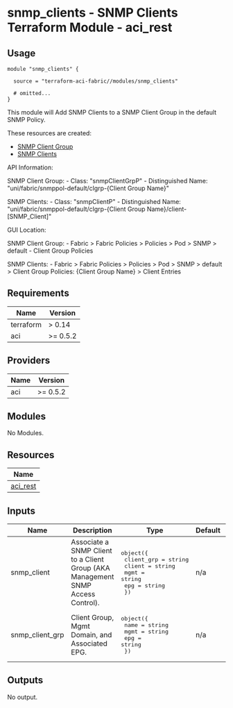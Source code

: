 # snmp_clients - SNMP Clients Terraform Module - aci_rest

## Usage

```hcl
module "snmp_clients" {

  source = "terraform-aci-fabric//modules/snmp_clients"

  # omitted...
}
```

This module will Add SNMP Clients to a SNMP Client Group in the default SNMP Policy.

These resources are created:

* [SNMP Client Group](https://registry.terraform.io/providers/CiscoDevNet/aci/latest/docs/resources/rest)
* [SNMP Clients](https://registry.terraform.io/providers/CiscoDevNet/aci/latest/docs/resources/rest)

API Information:

SNMP Client Group:
*-* Class: "snmpClientGrpP"
*-* Distinguished Name: "uni/fabric/snmppol-default/clgrp-{Client Group Name}"

SNMP Clients:
*-* Class: "snmpClientP"
*-* Distinguished Name: "uni/fabric/snmppol-default/clgrp-{Client Group Name}/client-[SNMP_Client]"

GUI Location:

SNMP Client Group:
*-* Fabric > Fabric Policies > Policies > Pod > SNMP > default - Client Group Policies

SNMP Clients:
*-* Fabric > Fabric Policies > Policies > Pod > SNMP > default > Client Group Policies: {Client Group Name} > Client Entries

<!-- BEGINNING OF PRE-COMMIT-TERRAFORM DOCS HOOK -->
## Requirements

| Name | Version |
|------|---------|
| terraform | > 0.14 |
| aci | >= 0.5.2 |

## Providers

| Name | Version |
|------|---------|
| aci | >= 0.5.2 |

## Modules

No Modules.

## Resources

| Name |
|------|
| [aci_rest](https://registry.terraform.io/providers/ciscodevnet/aci/0.5.2/docs/resources/rest) |

## Inputs

| Name | Description | Type | Default | Required |
|------|-------------|------|---------|:--------:|
| snmp\_client | Associate a SNMP Client to a Client Group (AKA Management SNMP Access Control). | <pre>object({<br>    client_grp = string<br>    client     = string<br>    mgmt       = string<br>    epg        = string<br>  })</pre> | n/a | yes |
| snmp\_client\_grp | Client Group, Mgmt Domain, and Associated EPG. | <pre>object({<br>    name = string<br>    mgmt = string<br>    epg  = string<br>  })</pre> | n/a | yes |

## Outputs

No output.
<!-- END OF PRE-COMMIT-TERRAFORM DOCS HOOK -->